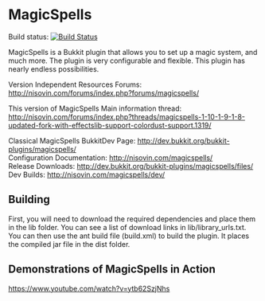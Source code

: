 MagicSpells
===========
Build status: [![Build Status](https://travis-ci.org/TheComputerGeek2/MagicSpells.svg?branch=master)](https://travis-ci.org/TheComputerGeek2/MagicSpells)

MagicSpells is a Bukkit plugin that allows you to set up a magic system, and much more. The plugin is very configurable and flexible.
This plugin has nearly endless possibilities.

Version Independent Resources
Forums: http://nisovin.com/forums/index.php?forums/magicspells/  


This version of MagicSpells
Main information thread: http://nisovin.com/forums/index.php?threads/magicspells-1-10-1-9-1-8-updated-fork-with-effectslib-support-colordust-support.1319/


Classical MagicSpells
BukkitDev Page: http://dev.bukkit.org/bukkit-plugins/magicspells/  
Configuration Documentation: http://nisovin.com/magicspells/  
Release Downloads: http://dev.bukkit.org/bukkit-plugins/magicspells/files/  
Dev Builds: http://nisovin.com/magicspells/dev/  

Building
--------

First, you will need to download the required dependencies and place them in the lib folder. You can see a list of download links
in lib/library_urls.txt. You can then use the ant build file (build.xml) to build the plugin. It places the compiled jar file
in the dist folder.

Demonstrations of MagicSpells in Action
----------------
https://www.youtube.com/watch?v=ytb62SzjNhs